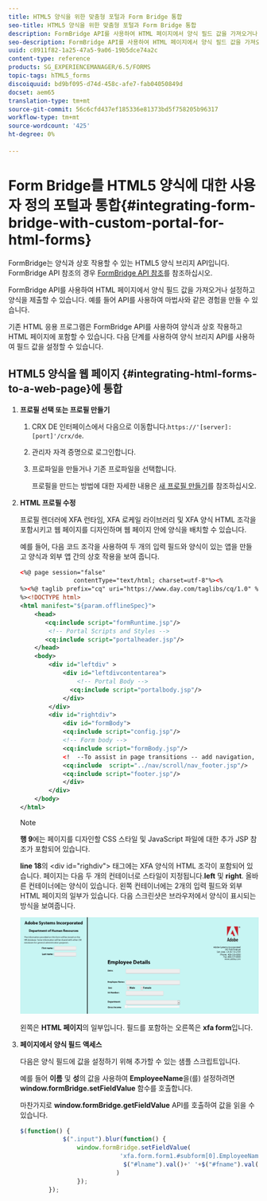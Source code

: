 ```yaml
---
title: HTML5 양식을 위한 맞춤형 포털과 Form Bridge 통합
seo-title: HTML5 양식을 위한 맞춤형 포털과 Form Bridge 통합
description: FormBridge API를 사용하여 HTML 페이지에서 양식 필드 값을 가져오거나 설정하고 양식을 제출할 수 있습니다.
seo-description: FormBridge API를 사용하여 HTML 페이지에서 양식 필드 값을 가져오거나 설정하고 양식을 제출할 수 있습니다.
uuid: c8911f82-1a25-47a5-9a06-19b5dce74a2c
content-type: reference
products: SG_EXPERIENCEMANAGER/6.5/FORMS
topic-tags: hTML5_forms
discoiquuid: bd9bf095-d74d-458c-afe7-fab04050849d
docset: aem65
translation-type: tm+mt
source-git-commit: 56c6cfd437ef185336e81373bd5f758205b96317
workflow-type: tm+mt
source-wordcount: '425'
ht-degree: 0%

---
```



# Form Bridge를 HTML5 양식에 대한 사용자 정의 포털과 통합{#integrating-form-bridge-with-custom-portal-for-html-forms}

FormBridge는 양식과 상호 작용할 수 있는 HTML5 양식 브리지 API입니다. FormBridge API 참조의 경우 [FormBridge API 참조](/help/forms/using/form-bridge-apis.md)를 참조하십시오.

FormBridge API를 사용하여 HTML 페이지에서 양식 필드 값을 가져오거나 설정하고 양식을 제출할 수 있습니다. 예를 들어 API를 사용하여 마법사와 같은 경험을 만들 수 있습니다.

기존 HTML 응용 프로그램은 FormBridge API를 사용하여 양식과 상호 작용하고 HTML 페이지에 포함할 수 있습니다. 다음 단계를 사용하여 양식 브리지 API를 사용하여 필드 값을 설정할 수 있습니다.

## HTML5 양식을 웹 페이지 {#integrating-html-forms-to-a-web-page}에 통합

1. **프로필 선택 또는 프로필 만들기**

   1. CRX DE 인터페이스에서 다음으로 이동합니다.`https://'[server]:[port]'/crx/de`.
   1. 관리자 자격 증명으로 로그인합니다.
   1. 프로파일을 만들거나 기존 프로파일을 선택합니다.

      프로필을 만드는 방법에 대한 자세한 내용은 [새 프로필 만들기](/help/forms/using/custom-profile.md)를 참조하십시오.

1. **HTML 프로필 수정**

   프로필 렌더러에 XFA 런타임, XFA 로케일 라이브러리 및 XFA 양식 HTML 조각을 포함시키고 웹 페이지를 디자인하며 웹 페이지 안에 양식을 배치할 수 있습니다.

   예를 들어, 다음 코드 조각을 사용하여 두 개의 입력 필드와 양식이 있는 앱을 만들고 양식과 외부 앱 간의 상호 작용을 보여 줍니다.

   ```xml
   <%@ page session="false"
                  contentType="text/html; charset=utf-8"%><%
   %><%@ taglib prefix="cq" uri="https://www.day.com/taglibs/cq/1.0" %><%
   %><!DOCTYPE html>
   <html manifest="${param.offlineSpec}">
       <head>
          <cq:include script="formRuntime.jsp"/>
           <!-- Portal Scripts and Styles -->
          <cq:include script="portalheader.jsp"/>
       </head>
       <body>
           <div id="leftdiv" >
               <div id="leftdivcontentarea">
                   <!-- Portal Body -->
                 <cq:include script="portalbody.jsp"/>
               </div>
           </div>
           <div id="rightdiv">
               <div id="formBody">
               <cq:include script="config.jsp"/>
               <!-- Form body -->
               <cq:include script="formBody.jsp"/>
               <!  --To assist in page transitions -- add navigation, based on scrolling -->
               <cq:include  script="../nav/scroll/nav_footer.jsp"/>
               <cq:include script="footer.jsp"/>
               </div>
           </div>
       </body>
   </html>
   ```

   >[!NOTE]
   >
   >**행 9**&#x200B;에는 페이지를 디자인할 CSS 스타일 및 JavaScript 파일에 대한 추가 JSP 참조가 포함되어 있습니다.
   >
   >
   >**line 18**&#x200B;의 &lt;div id=&quot;righdiv&quot;> 태그에는 XFA 양식의 HTML 조각이 포함되어 있습니다.
   페이지는 다음 두 개의 컨테이너로 스타일이 지정됩니다.**left** 및 **right**. 올바른 컨테이너에는 양식이 있습니다. 왼쪽 컨테이너에는 2개의 입력 필드와 외부 HTML 페이지의 일부가 있습니다.
   다음 스크린샷은 브라우저에서 양식이 표시되는 방식을 보여줍니다.

   ![포털](assets/portal.jpg)

   왼쪽은 **HTML 페이지**&#x200B;의 일부입니다. 필드를 포함하는 오른쪽은 **xfa form**&#x200B;입니다.

1. **페이지에서 양식 필드 액세스**

   다음은 양식 필드에 값을 설정하기 위해 추가할 수 있는 샘플 스크립트입니다.

   예를 들어 **이름** 및 **성**&#x200B;의 값을 사용하여 **EmployeeName**&#x200B;을(를) 설정하려면 **window.formBridge.setFieldValue** 함수를 호출합니다.

   마찬가지로 **window.formBridge.getFieldValue** API를 호출하여 값을 읽을 수 있습니다.

   ```javascript
   $(function() {
               $(".input").blur(function() {
                   window.formBridge.setFieldValue(
                               'xfa.form.form1.#subform[0].EmployeeName',
                                $("#lname").val()+' '+$("#fname").val()
                              )
                   });
           });
   ```
